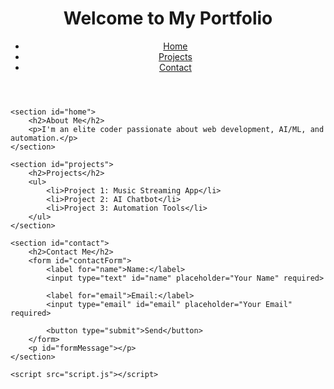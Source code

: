 <!DOCTYPE html>
<html lang="en">
<head>
    <meta charset="UTF-8">
    <meta name="viewport" content="width=device-width, initial-scale=1.0">
    <title>My Portfolio</title>
    <link rel="stylesheet" href="styles.css">
</head>
<body>
    <header>
        <h1>Welcome to My Portfolio</h1>
        <nav>
            <ul>
                <li><a href="#home">Home</a></li>
                <li><a href="#projects">Projects</a></li>
                <li><a href="#contact">Contact</a></li>
            </ul>
        </nav>
    </header>

    <section id="home">
        <h2>About Me</h2>
        <p>I'm an elite coder passionate about web development, AI/ML, and automation.</p>
    </section>

    <section id="projects">
        <h2>Projects</h2>
        <ul>
            <li>Project 1: Music Streaming App</li>
            <li>Project 2: AI Chatbot</li>
            <li>Project 3: Automation Tools</li>
        </ul>
    </section>

    <section id="contact">
        <h2>Contact Me</h2>
        <form id="contactForm">
            <label for="name">Name:</label>
            <input type="text" id="name" placeholder="Your Name" required>

            <label for="email">Email:</label>
            <input type="email" id="email" placeholder="Your Email" required>

            <button type="submit">Send</button>
        </form>
        <p id="formMessage"></p>
    </section>

    <script src="script.js"></script>
</body>
</html>
